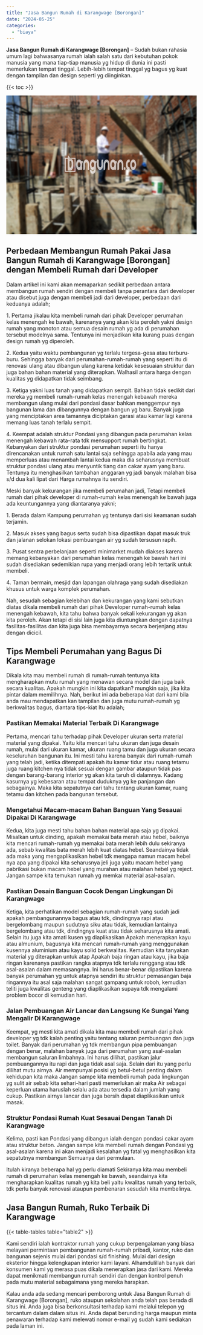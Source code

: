 ```yaml
---
title: "Jasa Bangun Rumah di Karangwage [Borongan]"
date: "2024-05-25"
categories: 
  - "biaya"
---
```


**Jasa Bangun Rumah di Karangwage \[Borongan\]** – Sudah bukan rahasia umum lagi bahwasanya rumah ialah salah satu dari kebutuhan pokok manusia yang mana tiap-tiap manusia yg hidup di dunia ini pasti memerlukan tempat tinggal. Lebih-lebih tempat tinggal yg bagus yg kuat dengan tampilan dan design seperti yg diinginkan.

{{< toc >}}

![Jasa Bangun Rumah di Karangwage [Borongan]](/images/borong-bangunan-03.png)

## Perbedaan Membangun Rumah Pakai Jasa Bangun Rumah di Karangwage \[Borongan\] dengan Membeli Rumah dari Developer

Dalam artikel ini kami akan memaparkan sedikit perbedaan antara membangun rumah sendiri dengan membeli tanpa perantara dari developer atau disebut juga dengan membeli jadi dari developer, perbedaan dari keduanya adalah;

1\. Pertama jikalau kita membeli rumah dari pihak Developer perumahan kelas menengah ke bawah, karenanya yang akan kita peroleh yakni design rumah yang monoton atau semua desain rumah yg ada di perumahan tersebut modelnya sama. Tentunya ini menjadikan kita kurang puas dengan design rumah yg diperoleh.

2\. Kedua yaitu waktu pembangunan yg terlalu tergesa-gesa atau terburu-buru. Sehingga banyak dari perumahan-rumah-rumah yang seperti itu di renovasi ulang atau dibangun ulang karena ketidak kesesuaian struktur dan juga bahan bahan material yang diterapkan. Walhasil antara harga dengan kualitas yg didapatkan tidak seimbang.

3\. Ketiga yakni luas tanah yang didapatkan sempit. Bahkan tidak sedikit dari mereka yg membeli rumah-rumah kelas menengah kebawah mereka membangun ulang mulai dari pondasi dasar bahkan menggempur nya bangunan lama dan dibangunnya dengan bangun yg baru. Banyak juga yang menciptakan area tamannya diciptakan garasi atau kamar lagi karena memang luas tanah terlalu sempit.

4\. Keempat adalah struktur Pondasi yang dibangun pada perumahan kelas menengah kebawah rata-rata tdk mensupport rumah bertingkat. Kebanyakan dari struktur pondasi perumahan seperti itu hanya direncanakan untuk rumah satu lantai saja sehingga apabila ada yang mau memperluas atau menambah lantai kedua maka dia seharusnya membuat struktur pondasi ulang atau menyuntik tiang dan cakar ayam yang baru. Tentunya itu menghasilkan tambahan anggaran yg jadi banyak malahan bisa s/d dua kali lipat dari Harga rumahnya itu sendiri.

Meski banyak kekurangan jika membeli perumahan jadi, Tetapi membeli rumah dari pihak developer di rumah-rumah kelas menengah ke bawah juga ada keuntungannya yang diantaranya yakni;

1\. Berada dalam Kampung perumahan yg tentunya dari sisi keamanan sudah terjamin.

2\. Masuk akses yang bagus serta sudah bisa dipastikan dapat masuk truk dan jalanan selokan lokasi pembuangan air yg sudah tersusun rapih.

3\. Pusat sentra perbelanjaan seperti minimarket mudah diakses karena memang kebanyakan dari perumahan kelas menengah ke bawah hari ini sudah disediakan sedemikian rupa yang menjadi orang lebih tertarik untuk membeli.

4\. Taman bermain, mesjid dan lapangan olahraga yang sudah disediakan khusus untuk warga komplek perumahan.

Nah, sesudah sebagian kelebihan dan kekurangan yang kami sebutkan diatas dikala membeli rumah dari pihak Developer rumah-rumah kelas menengah kebawah, kita tahu bahwa banyak sekali kekurangan yg akan kita peroleh. Akan tetapi di sisi lain juga kita diuntungkan dengan dapatnya fasilitas-fasilitas dan kita juga bisa membayarnya secara berjenjang atau dengan dicicil.

## Tips Membeli Perumahan yang Bagus Di Karangwage

Dikala kita mau membeli rumah di rumah-rumah tentunya kita mengharapkan mutu rumah yang menawan secara model dan juga baik secara kualitas. Apakah mungkin ini kita dapatkan? mungkin saja, jika kita pintar dalam memilihnya. Nah, berikut ini ada beberapa kiat dari kami bila anda mau mendapatkan kan tampilan dan juga mutu rumah-rumah yg berkwalitas bagus, diantara tips-kiat Itu adalah;

### Pastikan Memakai Material Terbaik Di Karangwage

Pertama, mencari tahu terhadap pihak Developer ukuran serta material material yang dipakai. Yaitu kita mencari tahu ukuran dan juga desain rumah, mulai dari ukuran kamar, ukuran ruang tamu dan juga ukuran secara keseluruhan bangunan itu. Ini mesti tahu karena banyak dari rumah-rumah yang telah jadi, ketika ditempati apakah itu kamar tidur atau ruang tetamu juga ruang kitchen nya tidak sesuai dengan gambar ataupun tidak pas dengan barang-barang interior yg akan kita taruh di dalamnya. Kadang kasurnya yg kebesaran atau tempat duduknya yg ke panjangan dan sebagainya. Maka kita sepatutnya cari tahu tentang ukuran kamar, ruang tetamu dan kitchen pada bangunan tersebut.

### Mengetahui Macam-macam Bahan Banguan Yang Sesauai Dipakai Di Karangwage

Kedua, kita juga mesti tahu bahan bahan material apa saja yg dipakai. Misalkan untuk dinding, apakah memakai bata merah atau hebel, baiknya kita mencari rumah-rumah yg memakai bata merah lebih dulu sekiranya ada, sebab kwalitas bata merah lebih kuat diatas hebel. Seandainya tidak ada maka yang mengaplikasikan hebel tdk mengapa namun macam hebel nya apa yang dipakai kita seharusnya jeli juga yaitu macam hebel yang pabrikasi bukan macam hebel yang murahan atau malahan hebel yg reject. Jangan sampe kita temukan rumah yg memkai material asal-asalan.

### Pastikan Desain Banguan Cocok Dengan Lingkungan Di Karangwage

Ketiga, kita perhatikan model sebagian rumah-rumah yang sudah jadi apakah pembangunannya bagus atau tdk, dindingnya rapi atau bergelombang maupun sudutnya siku atau tidak, kemudian lantainya bergelombang atau tdk, dindingnya kuat atau tidak seharusnya kita amati. Selain itu juga kita amati kusen yg diaplikasikan Apakah menerapkan kayu atau almunium, bagusnya kita mencari rumah-rumah yang menggunakan kusennya aluminium atau kayu solid berkwalitas. Kemudian kita tanyakan material yg diterapkan untuk atap Apakah baja ringan atau kayu, jika baja ringan karenanya pastikan rangka atapnya tdk terlalu renggang atau tdk asal-asalan dalam memasangnya. Ini harus benar-benar dipastikan karena banyak perumahan yg untuk atapnya sendiri itu struktur pemasangan baja ringannya itu asal saja malahan sangat gampang untuk roboh, kemudian teliti juga kwalitas genteng yang diaplikasikan supaya tdk mengalami problem bocor di kemudian hari.

### Jalan Pembuangan Air Lancar dan Langsung Ke Sungai Yang Mengalir Di Karangwage

Keempat, yg mesti kita amati dikala kita mau membeli rumah dari pihak developer yg tdk kalah penting yaitu tentang saluran pembuangan dan juga toilet. Banyak dari perumahan yg tdk membangun pipa pembuangan dengan benar, malahan banyak juga dari perumahan yang asal-asalan membangun saluran limbahnya. Ini harus dilihat, pastikan jalur pembuangannya itu rapi dan juga tidak asal saja. Selain dari itu yang perlu dilihat mutu airnya. Air mempunyai posisi yg betul-betul penting dalam kehidupan kita maka Jangan sampe kita membeli rumah pada lingkungan yg sulit air sebab kita sehari-hari pasti memerlukan air maka Air sebagai keperluan utama haruslah selalu ada atau tersedia dalam jumlah yang cukup. Pastikan airnya lancar dan juga bersih dapat diaplikasikan untuk masak.

### Struktur Pondasi Rumah Kuat Sesauai Dengan Tanah Di Karangwage

Kelima, pasti kan Pondasi yang dibangun ialah dengan pondasi cakar ayam atau struktur beton. Jangan sampe kita membeli rumah dengan Pondasi yg asal-asalan karena ini akan menjadi kesalahan yg fatal yg menghasilkan kita sepatutnya membangun Semuanya dari permulaan.

Itulah kiranya beberapa hal yg perlu diamati Sekiranya kita mau membeli rumah di perumahan kelas menengah ke bawah, seandainya kita mengharapkan kualitas rumah yg kita beli yaitu kwalitas rumah yang terbaik, tdk perlu banyak renovasi ataupun pembenaran sesudah kita membelinya.

## Jasa Bangun Rumah, Ruko Terbaik Di Karangwage

{{< table-tables table="table2" >}}

Kami sendiri ialah kontraktor rumah yang cukup berpengalaman yang biasa melayani permintaan pembangunan rumah-rumah pribadi, kantor, ruko dan bangunan sejenis mulai dari pondasi s/d finishing. Mulai dari design eksterior hingga kelengkapan interior kami layani. Alhamdulillah banyak dari konsumen kami yg merasa puas dikala menerapkan jasa dari kami. Mereka dapat menikmati membangun rumah sendiri dan dengan kontrol penuh pada mutu material sebagaimana yang mereka harapkan.

Kalau anda ada sedang mencari pemborong untuk Jasa Bangun Rumah di Karangwage \[Borongan\], ruko ataupun sekolahan anda telah pas berada di situs ini. Anda juga bisa berkonsultasi terhadap kami melalui telepon yg tercantum dalam dalam situs ini. Anda dapat berunding harga maupun minta penawaran terhadap kami melewati nomor e-mail yg sudah kami sediakan pada laman ini.
